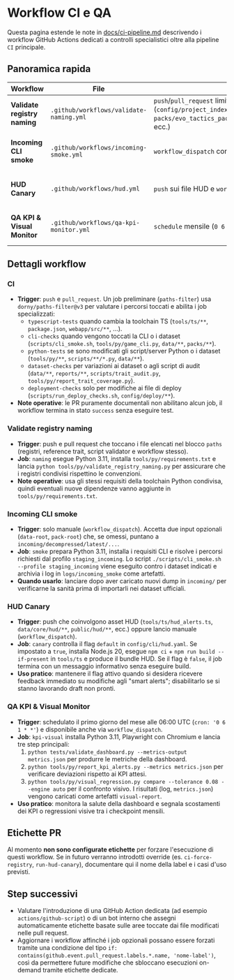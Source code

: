 # Workflow CI e QA

Questa pagina estende le note in [docs/ci-pipeline.md](ci-pipeline.md) descrivendo i workflow GitHub Actions dedicati a controlli specialistici oltre alla pipeline `CI` principale.

## Panoramica rapida

| Workflow | File | Trigger | Scopo principale |
| --- | --- | --- | --- |
| **Validate registry naming** | `.github/workflows/validate-naming.yml` | `push`/`pull_request` limitati a percorsi di registro (`config/project_index.json`, `packs/evo_tactics_pack/tools/config/registries/**`, ecc.) | Convalida naming e allineamento degli identificativi tramite `python tools/py/validate_registry_naming.py`. |
| **Incoming CLI smoke** | `.github/workflows/incoming-smoke.yml` | `workflow_dispatch` con input opzionali | Esegue `scripts/cli_smoke.sh` in modalità `staging_incoming` contro asset decompressi per i caricamenti da `incoming/`. |
| **HUD Canary** | `.github/workflows/hud.yml` | `push` sui file HUD e `workflow_dispatch` | Verifica rapida degli "smart alerts" HUD: se abilitati in `config/cli/hud.yaml` installa Node.js, builda `tools/ts` e segnala eventuali problemi. |
| **QA KPI & Visual Monitor** | `.github/workflows/qa-kpi-monitor.yml` | `schedule` mensile (`0 6 1 * *`) e `workflow_dispatch` | Controlla regressioni metriche (`tests/validate_dashboard.py`, `report_kpi_alerts.py`) e confronta gli snapshot visivi (`visual_regression.py`). |

## Dettagli workflow

### CI
- **Trigger**: `push` e `pull_request`. Un job preliminare (`paths-filter`) usa `dorny/paths-filter@v3` per valutare i percorsi toccati e abilita i job specializzati:
  - `typescript-tests` quando cambia la toolchain TS (`tools/ts/**`, `package.json`, `webapp/src/**`, …).
  - `cli-checks` quando vengono toccati la CLI o i dataset (`scripts/cli_smoke.sh`, `tools/py/game_cli.py`, `data/**`, `packs/**`).
  - `python-tests` se sono modificati gli script/server Python o i dataset (`tools/py/**`, `scripts/**/*.py`, `data/**`).
  - `dataset-checks` per variazioni ai dataset o agli script di audit (`data/**`, `reports/**`, `scripts/trait_audit.py`, `tools/py/report_trait_coverage.py`).
  - `deployment-checks` solo per modifiche ai file di deploy (`scripts/run_deploy_checks.sh`, `config/deploy/**`).
- **Note operative**: le PR puramente documentali non abilitano alcun job, il workflow termina in stato `success` senza eseguire test.

### Validate registry naming
- **Trigger**: push e pull request che toccano i file elencati nel blocco `paths` (registri, reference trait, script validator e workflow stesso).
- **Job**: `naming` esegue Python 3.11, installa `tools/py/requirements.txt` e lancia `python tools/py/validate_registry_naming.py` per assicurare che i registri condivisi rispettino le convenzioni.
- **Note operative**: usa gli stessi requisiti della toolchain Python condivisa, quindi eventuali nuove dipendenze vanno aggiunte in `tools/py/requirements.txt`.

### Incoming CLI smoke
- **Trigger**: solo manuale (`workflow_dispatch`). Accetta due input opzionali (`data-root`, `pack-root`) che, se omessi, puntano a `incoming/decompressed/latest/...`.
- **Job**: `smoke` prepara Python 3.11, installa i requisiti CLI e risolve i percorsi richiesti dal profilo `staging_incoming`. Lo script `./scripts/cli_smoke.sh --profile staging_incoming` viene eseguito contro i dataset indicati e archivia i log in `logs/incoming_smoke` come artefatti.
- **Quando usarlo**: lanciare dopo aver caricato nuovi dump in `incoming/` per verificarne la sanità prima di importarli nei dataset ufficiali.

### HUD Canary
- **Trigger**: push che coinvolgono asset HUD (`tools/ts/hud_alerts.ts`, `data/core/hud/**`, `public/hud/**`, ecc.) oppure lancio manuale (`workflow_dispatch`).
- **Job**: `canary` controlla il flag `default` in `config/cli/hud.yaml`. Se impostato a `true`, installa Node.js 20, esegue `npm ci` + `npm run build --if-present` in `tools/ts` e produce il bundle HUD. Se il flag è `false`, il job termina con un messaggio informativo senza eseguire build.
- **Uso pratico**: mantenere il flag attivo quando si desidera ricevere feedback immediato su modifiche agli "smart alerts"; disabilitarlo se si stanno lavorando draft non pronti.

### QA KPI & Visual Monitor
- **Trigger**: schedulato il primo giorno del mese alle 06:00 UTC (`cron: '0 6 1 * *'`) e disponibile anche via `workflow_dispatch`.
- **Job**: `kpi-visual` installa Python 3.11, Playwright con Chromium e lancia tre step principali:
  1. `python tests/validate_dashboard.py --metrics-output metrics.json` per produrre le metriche della dashboard.
  2. `python tools/py/report_kpi_alerts.py --metrics metrics.json` per verificare deviazioni rispetto ai KPI attesi.
  3. `python tools/py/visual_regression.py compare --tolerance 0.08 --engine auto` per il confronto visivo.
  I risultati (log, `metrics.json`) vengono caricati come artefatti `visual-report`.
- **Uso pratico**: monitora la salute della dashboard e segnala scostamenti dei KPI o regressioni visive tra i checkpoint mensili.

## Etichette PR
Al momento **non sono configurate etichette** per forzare l'esecuzione di questi workflow. Se in futuro verranno introdotti override (es. `ci-force-registry`, `run-hud-canary`), documentare qui il nome della label e i casi d'uso previsti.

## Step successivi
- Valutare l'introduzione di una GitHub Action dedicata (ad esempio `actions/github-script`) o di un bot interno che assegni automaticamente etichette basate sulle aree toccate dai file modificati nelle pull request.
- Aggiornare i workflow affinché i job opzionali possano essere forzati tramite una condizione del tipo `if: contains(github.event.pull_request.labels.*.name, 'nome-label')`, così da permettere future modifiche che sbloccano esecuzioni on-demand tramite etichette dedicate.
